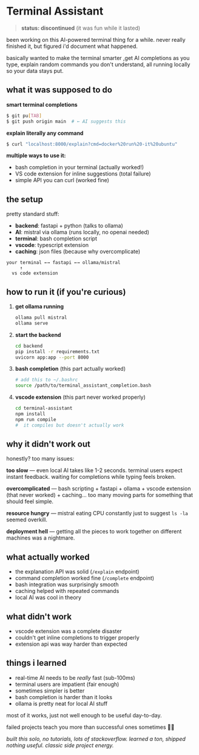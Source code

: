 # Terminal Assistant 

> **status: discontinued** (it was fun while it lasted)

been working on this AI-powered terminal thing for a while. never really finished it, but figured i'd document what happened.

basically wanted to make the terminal smarter ,get AI completions as you type, explain random commands you don't understand, all running locally so your data stays put.

## what it was supposed to do

**smart terminal completions**
```bash
$ git pu[TAB]
$ git push origin main  # ← AI suggests this
```

**explain literally any command**
```bash
$ curl "localhost:8000/explain?cmd=docker%20run%20-it%20ubuntu"
```

**multiple ways to use it:**
- bash completion in your terminal (actually worked!)
- VS code extension for inline suggestions (total failure)
- simple API you can curl (worked fine)

## the setup

pretty standard stuff:
- **backend**: fastapi + python (talks to ollama)
- **AI**: mistral via ollama (runs locally, no openai needed)
- **terminal**: bash completion script
- **vscode**: typescript extension
- **caching**: json files (because why overcomplicate)

```
your terminal ←→ fastapi ←→ ollama/mistral
     ↑
  vs code extension
```

## how to run it (if you're curious)

1. **get ollama running**
   ```bash
   ollama pull mistral
   ollama serve
   ```

2. **start the backend**
   ```bash
   cd backend
   pip install -r requirements.txt
   uvicorn app:app --port 8000
   ```

3. **bash completion** (this part actually worked)
   ```bash
   # add this to ~/.bashrc
   source /path/to/terminal_assistant_completion.bash
   ```

4. **vscode extension** (this part never worked properly)
   ```bash
   cd terminal-assistant
   npm install
   npm run compile
   #  it compiles but doesn't actually work
   ```

## why it didn't work out

honestly? too many issues:

**too slow** — even local AI takes like 1-2 seconds. terminal users expect instant feedback. waiting for completions while typing feels broken.

**overcomplicated** — bash scripting + fastapi + ollama + vscode extension (that never worked) + caching... too many moving parts for something that should feel simple.

**resource hungry** — mistral eating CPU constantly just to suggest `ls -la` seemed overkill.

**deployment hell** — getting all the pieces to work together on different machines was a nightmare.

## what actually worked

- the explanation API was solid (`/explain` endpoint)
- command completion worked fine (`/complete` endpoint)
- bash integration was surprisingly smooth
- caching helped with repeated commands
- local AI was cool in theory

## what didn't work

- vscode extension was a complete disaster
- couldn't get inline completions to trigger properly
- extension api was way harder than expected

## things i learned

- real-time AI needs to be *really* fast (sub-100ms)
- terminal users are impatient (fair enough)
- sometimes simpler is better
- bash completion is harder than it looks
- ollama is pretty neat for local AI stuff

most of it works, just not well enough to be useful day-to-day.

failed projects teach you more than successful ones sometimes 🤷‍♀️


*built this solo, no tutorials, lots of stackoverflow. learned a ton, shipped nothing useful. classic side project energy.*
